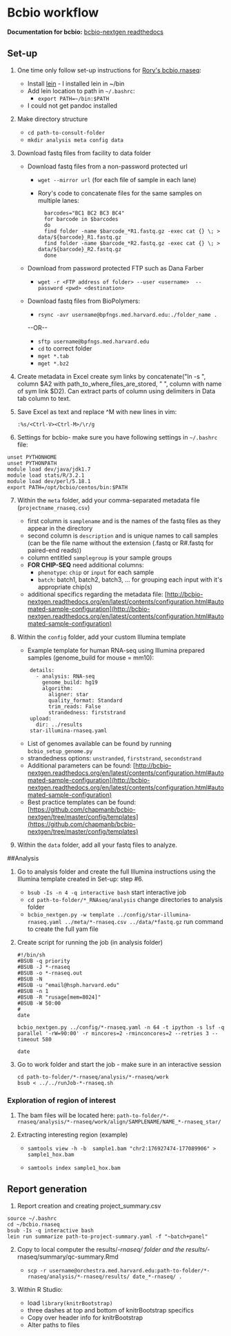 # Bcbio workflow
**Documentation for bcbio:** [bcbio-nextgen readthedocs](http://bcbio-nextgen.readthedocs.org/en/latest/contents/pipelines.html#rna-seq)

## Set-up
1. One time only follow set-up instructions for [Rory's bcbio.rnaseq](https://github.com/roryk/bcbio.rnaseq): 
	- Install [lein](https://github.com/technomancy/leiningen) - I installed lein in ~/bin
	- Add lein location to path in `~/.bashrc`:
		- `export PATH=~/bin:$PATH`
	- I could not get pandoc installed
2. Make directory structure 
    - `cd path-to-consult-folder`
    - `mkdir analysis meta config data`
    
3. Download fastq files from facility to data folder
	
	- Download fastq files from a non-password protected url
		- `wget --mirror url` (for each file of sample in each lane)
   	 	- Rory's code to concatenate files for the same samples on multiple lanes: 
    
    			barcodes="BC1 BC2 BC3 BC4"
    			for barcode in $barcodes
    			do
    			find folder -name $barcode_*R1.fastq.gz -exec cat {} \; > data/${barcode}_R1.fastq.gz
    			find folder -name $barcode_*R2.fastq.gz -exec cat {} \; > data/${barcode}_R2.fastq.gz
    			done

   	- Download from password protected FTP such as Dana Farber
		- `wget -r <FTP address of folder> --user <username>  --password <pwd> <destination>`
	
	- Download fastq files from BioPolymers: 
   		- `rsync -avr username@bpfngs.med.harvard.edu:./folder_name .`
   		
   		--OR--
   		
		- `sftp username@bpfngs.med.harvard.edu`
		- `cd` to correct folder
		- `mget *.tab`
		- `mget *.bz2`

4. Create metadata in Excel create sym links by concatenate("ln -s ", column $A2 with path_to_where_files_are_stored, " ", column with name of sym link $D2). Can extract parts of column using delimiters in Data tab column to text.

5. Save Excel as text and replace ^M with new lines in vim:

	`:%s/<Ctrl-V><Ctrl-M>/\r/g`

6. Settings for bcbio- make sure you have following settings in `~/.bashrc` file:
 
 ```
 unset PYTHONHOME
 unset PYTHONPATH
 module load dev/java/jdk1.7
 module load stats/R/3.2.1
 module load dev/perl/5.18.1
 export PATH=/opt/bcbio/centos/bin:$PATH
 ```
    
7. Within the `meta` folder, add your comma-separated metadata file (`projectname_rnaseq.csv`)
	- first column is `samplename` and is the names of the fastq files as they appear in the directory
	- second column is `description` and is unique names to call samples (can be the file name without the extension (.fastq or R#.fastq for paired-end reads))
	- column entitled `samplegroup` is your sample groups
	- **FOR CHIP-SEQ** need additional columns:
		- `phenotype`: `chip` or `input` for each sample
		- `batch`: batch1, batch2, batch3, ... for grouping each input with it's appropriate chip(s)
	- additional specifics regarding the metadata file: [http://bcbio-nextgen.readthedocs.org/en/latest/contents/configuration.html#automated-sample-configuration](http://bcbio-nextgen.readthedocs.org/en/latest/contents/configuration.html#automated-sample-configuration) 
        
8. Within the `config` folder, add your custom Illumina template
    - Example template for human RNA-seq using Illumina prepared samples (genome_build for mouse = mm10):

	```
        details:
          - analysis: RNA-seq
            genome_build: hg19
            algorithm:
              aligner: star
              quality_format: Standard
              trim_reads: False
              strandedness: firststrand 
        upload:
          dir: ../results
        star-illumina-rnaseq.yaml 
	```

	- List of genomes available can be found by running `bcbio_setup_genome.py`
	- strandedness options: `unstranded`, `firststrand`, `secondstrand`
	- Additional parameters can be found: [http://bcbio-nextgen.readthedocs.org/en/latest/contents/configuration.html#automated-sample-configuration](http://bcbio-nextgen.readthedocs.org/en/latest/contents/configuration.html#automated-sample-configuration) 
	- Best practice templates can be found: [https://github.com/chapmanb/bcbio-nextgen/tree/master/config/templates](https://github.com/chapmanb/bcbio-nextgen/tree/master/config/templates)

 
9. Within the `data` folder, add all your fastq files to analyze.

##Analysis

1. Go to analysis folder and create the full Illumina instructions using the Illumina template created in Set-up: step #6.
    - `bsub -Is -n 4 -q interactive bash` start interactive job
    - `cd path-to-folder/*_RNAseq/analysis` change directories to analysis folder
    - `bcbio_nextgen.py -w template ../config/star-illumina-rnaseq.yaml ../meta/*-rnaseq.csv ../data/*fastq.gz` run command to create the full yam file

2. Create script for running the job (in analysis folder)

	```
	#!/bin/sh
	#BSUB -q priority
	#BSUB -J *-rnaseq
	#BSUB -o *-rnaseq.out
	#BSUB -N
	#BSUB -u "email@hsph.harvard.edu"
	#BSUB -n 1
	#BSUB -R "rusage[mem=8024]"
	#BSUB -W 50:00
	#
	date

	bcbio_nextgen.py ../config/*-rnaseq.yaml -n 64 -t ipython -s lsf -q parallel '-rW=90:00' -r mincores=2 -rminconcores=2 --retries 3 --timeout 580

	date
	```

3. Go to work folder and start the job - make sure in an interactive session 

	```
	cd path-to-folder/*-rnaseq/analysis/*-rnaseq/work
	bsub < ../../runJob-*-rnaseq.sh
	```

### Exploration of region of interest

1. The bam files will be located here: `path-to-folder/*-rnaseq/analysis/*-rnaseq/work/align/SAMPLENAME/NAME_*-rnaseq_star/`

2. Extracting interesting region (example)
	- `samtools view -h -b  sample1.bam "chr2:176927474-177089906" > sample1_hox.bam`

	- `samtools index sample1_hox.bam`

## Report generation
1. Report creation and creating project_summary.csv

```
source ~/.bashrc
cd ~/bcbio.rnaseq
bsub -Is -q interactive bash
lein run summarize path-to-project-summary.yaml -f "~batch+panel"
```
2. Copy to local computer the results/*-rnaseq/ folder and the results/*-rnaseq/summary/qc-summary.Rmd
    - `scp -r username@orchestra.med.harvard.edu:path-to-folder/*-rnaseq/analysis/*-rnaseq/results/
date_*-rnaseq/ .`

3. Within R Studio:
	- load `library(knitrBootstrap)`
	- three dashes at top and bottom of knitrBootstrap specifics
	- Copy over header info for knitrBootstrap
	- Alter paths to files
